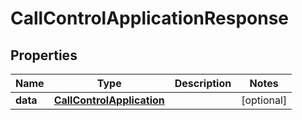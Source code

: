 

# CallControlApplicationResponse


## Properties

| Name | Type | Description | Notes |
|------------ | ------------- | ------------- | -------------|
|**data** | [**CallControlApplication**](CallControlApplication.md) |  |  [optional] |



